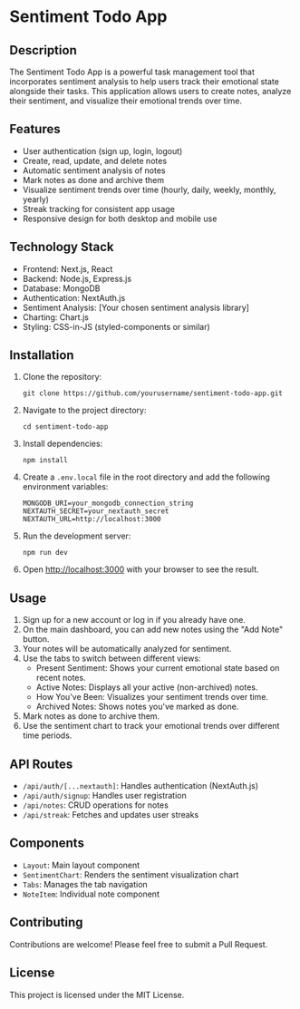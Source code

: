 # Sentiment Todo App

## Description

The Sentiment Todo App is a powerful task management tool that incorporates sentiment analysis to help users track their emotional state alongside their tasks. This application allows users to create notes, analyze their sentiment, and visualize their emotional trends over time.

## Features

- User authentication (sign up, login, logout)
- Create, read, update, and delete notes
- Automatic sentiment analysis of notes
- Mark notes as done and archive them
- Visualize sentiment trends over time (hourly, daily, weekly, monthly, yearly)
- Streak tracking for consistent app usage
- Responsive design for both desktop and mobile use

## Technology Stack

- Frontend: Next.js, React
- Backend: Node.js, Express.js
- Database: MongoDB
- Authentication: NextAuth.js
- Sentiment Analysis: [Your chosen sentiment analysis library]
- Charting: Chart.js
- Styling: CSS-in-JS (styled-components or similar)

## Installation

1. Clone the repository:
   ```
   git clone https://github.com/yourusername/sentiment-todo-app.git
   ```

2. Navigate to the project directory:
   ```
   cd sentiment-todo-app
   ```

3. Install dependencies:
   ```
   npm install
   ```

4. Create a `.env.local` file in the root directory and add the following environment variables:
   ```
   MONGODB_URI=your_mongodb_connection_string
   NEXTAUTH_SECRET=your_nextauth_secret
   NEXTAUTH_URL=http://localhost:3000
   ```

5. Run the development server:
   ```
   npm run dev
   ```

6. Open [http://localhost:3000](http://localhost:3000) with your browser to see the result.

## Usage

1. Sign up for a new account or log in if you already have one.
2. On the main dashboard, you can add new notes using the "Add Note" button.
3. Your notes will be automatically analyzed for sentiment.
4. Use the tabs to switch between different views:
   - Present Sentiment: Shows your current emotional state based on recent notes.
   - Active Notes: Displays all your active (non-archived) notes.
   - How You've Been: Visualizes your sentiment trends over time.
   - Archived Notes: Shows notes you've marked as done.
5. Mark notes as done to archive them.
6. Use the sentiment chart to track your emotional trends over different time periods.

## API Routes

- `/api/auth/[...nextauth]`: Handles authentication (NextAuth.js)
- `/api/auth/signup`: Handles user registration
- `/api/notes`: CRUD operations for notes
- `/api/streak`: Fetches and updates user streaks

## Components

- `Layout`: Main layout component
- `SentimentChart`: Renders the sentiment visualization chart
- `Tabs`: Manages the tab navigation
- `NoteItem`: Individual note component

## Contributing

Contributions are welcome! Please feel free to submit a Pull Request.

## License

This project is licensed under the MIT License.
